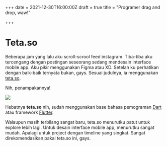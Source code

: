 +++
date = 2021-12-30T16:00:00Z
draft = true
title = "Programer drag and drop, waw!"

+++
# Teta.so

Beberapa jam yang lalu aku scroll-scrool feed instagram. Tiba-tiba aku tercengang dengan postingan seseorang sedang mendesain interface mobile app. Aku pikir menggunakan Figma atau XD. Setelah ku perhatikan dengan baik-baik ternyata bukan, gays. Sesuai judulnya, ia menggunakan [teta.so](https://teta.so/ "teta.so"). 

Nih, penampakannya!  
  
![](/uploads/teta-so.png)

Hebatnya **teta.so** nih, sudah menggunakan base bahasa pemograman [Dart](https://dart.dev/) atau framework [Flutter](https://flutter.dev/). 

Walaupun masih terbilang sangat baru, teta.so menurutku patut untuk explore lebih lagi. Untuk desain interface mobile app, menurutku sangat mudah. Apalagi untuk project dengan timeline yang singkat. Sangat direkomendasikan pakai teta.so ini, gays.
